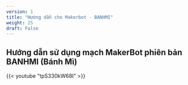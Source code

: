 ```yaml
---
version: 1
title: "Hướng dẫn cho Makerbot - BANHMI"
weight: 25
draft: False
---
```


## Hướng dẫn sử dụng mạch MakerBot phiên bản BANHMI (Bánh Mì)

{{< youtube "tpS330kW68I" >}}